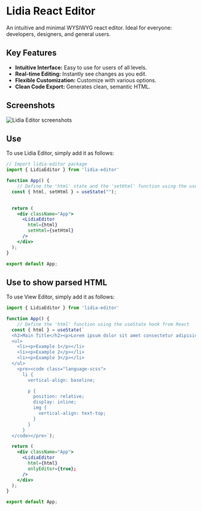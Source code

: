 # Lidia React Editor

An intuitive and minimal WYSIWYG react editor. Ideal for everyone: developers, designers, and general users.

## Key Features

- **Intuitive Interface:** Easy to use for users of all levels.
- **Real-time Editing:** Instantly see changes as you edit.
- **Flexible Customization:** Customize with various options.
- **Clean Code Export:** Generates clean, semantic HTML.
<!-- - [x] **Cross-platform Compatibility:** Works on all major browsers and OS. -->

## Screenshots

![Lidia Editor screenshots](https://i.imgur.com/QONqvIe.png)

## Use

To use Lidia Editor, simply add it as follows:

```jsx
// Import lidia-editor package
import { LidiaEditor } from 'lidia-editor'

function App() { 
	// Define the 'html' state and the 'setHtml' function using the useState hook from React
  const { html, setHtml } = useState("");

  
  return (
    <div className="App">
      <LidiaEditor
        html={html}
        setHtml={setHtml}
      />
    </div>
  );
}

export default App;

```


## Use to show parsed HTML

To use View Editor, simply add it as follows:

```jsx
import { LidiaEditor } from 'lidia-editor'

function App() { 
	// Define the 'html' function using the useState hook from React
  const { html } = useState(`
  <h2>Main Title</h2><p>Lorem ipsum dolor sit amet consectetur adipisicing elitolore.</p>
  <ul>
    <li><p>Example 1</p></li>
    <li><p>Example 2</p></li>
    <li><p>Example 3</p></li>
  </ul>
    <pre><code class="language-scss">      
      li {
        vertical-align: baseline;

        p {
          position: relative;
          display: inline;
          img {
            vertical-align: text-top;
          }
        }
      }
  </code></pre>`);

  return (
    <div className="App">
      <LidiaEditor
        html={html}
        onlyEditor={true};
      />
    </div>
  );
}

export default App;

```
